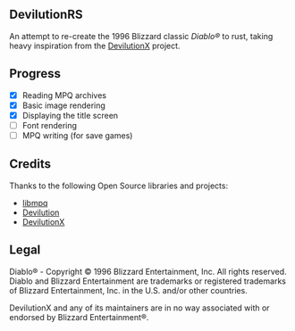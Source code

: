 DevilutionRS
---

An attempt to re-create the 1996 Blizzard classic *Diablo®* to rust, taking heavy inspiration from the [DevilutionX](https://github.com/diasurgical/devilutionX) project.

## Progress
 - [x] Reading MPQ archives
 - [x] Basic image rendering
 - [x] Displaying the title screen
 - [ ] Font rendering
 - [ ] MPQ writing (for save games)

## Credits
Thanks to the following Open Source libraries and projects:
 - [libmpq](https://github.com/ge0rg/libmpq)
 - [Devilution](https://github.com/diasurgical/devilution)
 - [DevilutionX](https://github.com/diasurgical/devilutionX)

## Legal
Diablo® - Copyright © 1996 Blizzard Entertainment, Inc. All rights reserved. Diablo and Blizzard Entertainment are trademarks or registered trademarks of Blizzard Entertainment, Inc. in the U.S. and/or other countries.

DevilutionX and any of its maintainers are in no way associated with or endorsed by Blizzard Entertainment®.
